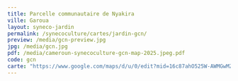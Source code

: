 ```yaml
---
title: Parcelle communautaire de Nyakira
ville: Garoua
layout: syneco-jardin
permalink: /synecoculture/cartes/jardin-gcn/
preview: /media/gcn-preview.jpg
jpg: /media/gcn.jpg
pdf: /media/cameroun-synecoculture-gcn-map-2025.jpeg.pdf
code: gcn
carte: "https://www.google.com/maps/d/u/0/edit?mid=16c87ahO525W-AWMGwMZOaQWxiwq29MA&ll=9.382937148246391%2C13.451993153430925&z=21"
---
```

